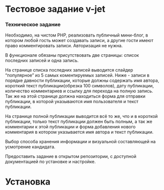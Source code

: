 # Тестовое задание v-jet

### Техническое задание

Необходимо, на чистом PHP, реализовать публичный мини-блог,  в котором любой гость может создавать записи, а другие гости имеют право комментировать записи. Авторизация не нужна.

В функционале обязаны присутствовать две страницы: список последних записей и одна запись.

На странице списка последних записей выводится слайдер “популярное” из 5 самых коментируемых записей. Ниже - записи в порядке давности публикации, которые должны содержать имя автора, короткий текст публикации(обрезка 100 символов), дату публикации, количество комментариев и ссылку для перехода на полную запись. Так же на этой странице должна находиться форма для отправки публикации, в которой указываются имя пользователя и текст публикации.

На странице полной публикации выводится всё то же, что и в короткой публикации, только текст публикации должен быть полным, а так же комментарии к этой публикации и форма добавления нового комментария в котором указывается имя автора и текст публикации.

Выбор способа хранения информации и визуальной составляющей на усмотрение кандидата.

Предоставить задание в открытом репозитории, с доступной документацией по установке и настройке.

# Установка

